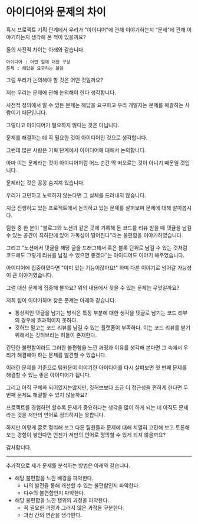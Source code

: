 # 아이디어와 문제의 차이



혹시 프로젝트 기획 단계에서 우리가 "아이디어"에 관해 이야기하는지 "문제"에 관해 이야기하는지 생각해 본 적이 있을까요?

둘의 사전적 차이는 아래와 같습니다.

```
아이디어 : 어떤 일에 대한 구상
문제 : 해답을 요구하는 물음
```



그럼 우리가 논의해야 할 것은 어떤 것일까요?

저는 우리는 문제에 관해 논의해야 한다 생각합니다.

사전적 정의에서 알 수 있든 문제는 해답을 요구하고 우리 개발자는 문제를 해결하는 사람이기 때문입니다.

그렇다고 아이디어가 필요하지 않다는 것은 아닙니다.

문제를 해결하는 데 꼭 필요한 것이 아이디어인 것으로 생각합니다.



그런데 많은 사람은 기획 단계에서 아이디어에 대해서 논의합니다.

아마 이는 문제라는 것이 아이디어처럼 어느 순간 딱 떠오르는 것이 아니기 때문일 것입니다.

문제라는 것은 꽁꽁 숨겨져 있습니다.

우리가 고민하고 노력하지 않는다면 그 실체를 드러내지 않습니다.

지금 진행하고 있는 프로젝트에서 논의하고 있는 문제를 살펴보며 문제에 대해 알아봅시다.



팀원 중 한 분이 "블로그와 노션과 같은 곳에 기록해 둔 코드를 리뷰 받을 때 댓글을 남길 수 있는 공간이 최하단에 있어 가독성이 떨어진다"라는 불편함을 이야기하였습니다.

그리고 "노션에서 댓글을 해당 글을 드래그해서 혹은 블록 단위로 남길 수 있는 것처럼 코드에도 그렇게 리뷰를 남길 수 있으면 좋겠다"는 아이디어도 이야기 해주었습니다.

아이디어에 집중하였다면 "이미 있는 기능이잖아요!" 하며 다른 이야기로 넘어갈 가능성이 큰 이야기였습니다.



그럼 대신 문제에 집중해 볼까요? 위의 내용에서 찾을 수 있는 문제는 무엇일까요?

저희 팀이 이야기하며 찾은 문제는 아래와 같습니다.

- 통상적인 댓글을 남기는 방식은 특정 부분에 대한 생각을 댓글로 남기는 코드 리뷰의 경우에 효과적이지 못하다.
- 깃허브 말고는 코드 리뷰를 남길 수 있는 플랫폼이 부족하다. 이는 코드 리뷰를 받기 위해서는 깃허브라는 허들이 존재한다.

간단한 불편함이라도 그러한 불편함을 느낀 과정과 이유를 생각해 본다면 그 속에서 우리가 해결해야 하는 문제를 발견할 수 있습니다.

이러한 문제를 기준으로 팀원분이 이야기한 아이디어를 다시 살펴보면 첫 번째 문제를 해결할 수 있는 좋은 아이디어가 됩니다.

그리고 아직 구체화 되어있지는않지만, 깃허브보다 조금 더 접근성을 편하게 한다면 두 번째 문제도 해결할 수 있지 않을까요?



프로젝트를 경험하면 할수록 문제가 중요하다는 생각을 많이 하게 되는 데 아직도 문제라는 것을 저만의 언어로 정의하지는 못합니다.

하지만 이렇게 글로 정리해 보고 다른 팀원들과 문제에 대해 치열히 고민해 보고 토론해 보는 경험이 쌓인다면 언젠가 저만의 언어로 정의할 수 있게 되지 않을까요?

감사합니다.



------



추가적으로 제가 문제를 분석하는 방법은 아래와 같습니다.

- 해당 불편함을 느낀 배경을 파악한다.
  - 나의 발전을 통해 개선할 수 있는 불편함인지 파악한다.
  - 다수의 불편함인지 파악한다.
- 해당 불편함을 느낀 행위의 과정을 파악한다.
  - 꼭 필요한 과정과 그러지 않은 과정을 구분한다.
  - 과정 간의 연관을 생각한다.
